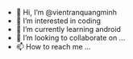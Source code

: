 - 👋 Hi, I’m @vientranquangminh
- 👀 I’m interested in coding
- 🌱 I’m currently learning android
- 💞️ I’m looking to collaborate on ...
- 📫 How to reach me ...

<!---
vientranquangminh/vientranquangminh is a ✨ special ✨ repository because its `README.md` (this file) appears on your GitHub profile.
You can click the Preview link to take a look at your changes.
--->
